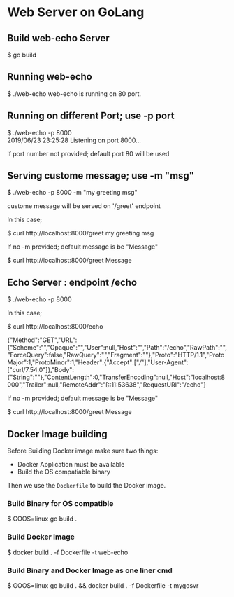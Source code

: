 # Web Server on GoLang

## Build web-echo Server

  $ go build

## Running web-echo

  $ ./web-echo 
  web-echo is running on 80 port.

## Running on different Port; use -p port

  $ ./web-echo -p 8000                     
  2019/06/23 23:25:28 Listening on port 8000...

if port number not provided; default port 80 will be used

## Serving custome message; use -m "msg"

  $ ./web-echo -p 8000 -m "my greeting msg"

custome message will be served on '/greet' endpoint

In this case;

  $ curl http://localhost:8000/greet
  my greeting msg                                                                                                           

If no -m provided; default message is be "Message"

  $ curl http://localhost:8000/greet
  Message   


## Echo Server : endpoint /echo

  $ ./web-echo -p 8000 

In this case; 

  $ curl http://localhost:8000/echo

  {"Method":"GET","URL":{"Scheme":"","Opaque":"","User":null,"Host":"","Path":"/echo","RawPath":"","ForceQuery":false,"RawQuery":"","Fragment":""},"Proto":"HTTP/1.1","ProtoMajor":1,"ProtoMinor":1,"Header":{"Accept":["*/*"],"User-Agent":["curl/7.54.0"]},"Body":{"String":""},"ContentLength":0,"TransferEncoding":null,"Host":"localhost:8000","Trailer":null,"RemoteAddr":"[::1]:53638","RequestURI":"/echo"}                                                                                                      

If no -m provided; default message is be "Message"

  $ curl http://localhost:8000/greet
  Message  
  
## Docker Image building

  Before Building Docker image make sure two things:
  - Docker Application must be available
  - Build the OS compatiable binary
  
  Then we use the `Dockerfile` to build the Docker image.

### Build Binary for OS compatible 

  $ GOOS=linux go build . 
  
### Build Docker Image

  $ docker build . -f Dockerfile -t web-echo
  
### Build Binary and Docker Image as one liner cmd

  $ GOOS=linux go build . && docker build . -f Dockerfile -t mygosvr
  
